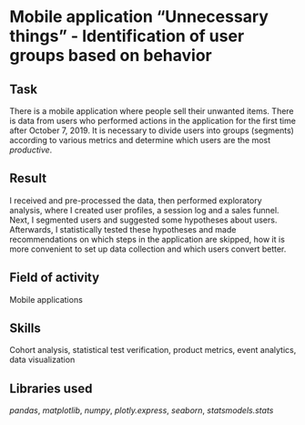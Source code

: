 # Mobile application “Unnecessary things” - Identification of user groups based on behavior


## Task
There is a mobile application where people sell their unwanted items. There is data from users who performed actions in the application for the first time after October 7, 2019. It is necessary to divide users into groups (segments) according to various metrics and determine which users are the most *productive*.

## Result
I received and pre-processed the data, then performed exploratory analysis, where I created user profiles, a session log and a sales funnel. Next, I segmented users and suggested some hypotheses about users. Afterwards, I statistically tested these hypotheses and made recommendations on which steps in the application are skipped, how it is more convenient to set up data collection and which users convert better.

## Field of activity
Mobile applications

## Skills
Cohort analysis, statistical test verification, product metrics, event analytics, data visualization

## Libraries used
*pandas*, *matplotlib*, *numpy*, *plotly.express*, *seaborn*, *statsmodels.stats*